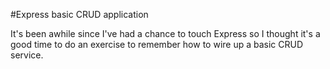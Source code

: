 #Express basic CRUD application

It's been awhile since I've had a chance to touch Express so I
thought it's a good time to do an exercise to remember how to wire
up a basic CRUD service.

